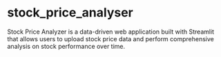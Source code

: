 # stock_price_analyser
Stock Price Analyzer is a data-driven web application built with Streamlit that allows users to upload stock price data and perform comprehensive analysis on stock performance over time. 
